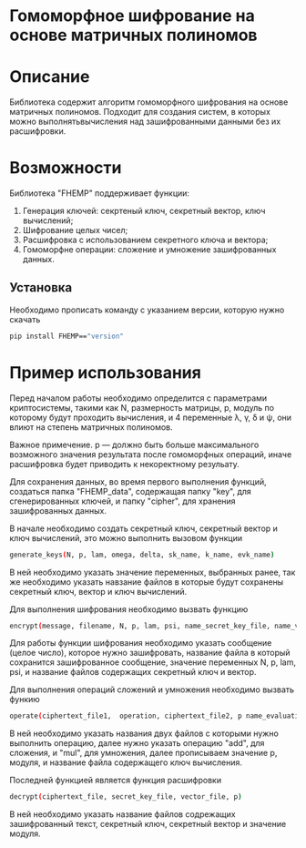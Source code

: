 # Гомоморфное шифрование на основе матричных полиномов

# Описание

Библиотека содержит алгоритм гомоморфного шифрования на основе матричных полиномов. Подходит для создания систем, в которых можно выполнятьвычисления над зашифрованными данными без их расшифровки.

# Возможности

Библиотека "FHEMP" поддерживает функции:
1. Генерация ключей: секртеный ключ, секретный вектор, ключ вычислений;
2. Шифрование целых чисел;
3. Расшифровка с использованием секретного ключа и вектора;
4. Гомоморфне операции: сложение и умножение зашифрованных данных.

## Установка

Необходимо прописать команду с указанием версии, которую нужно скачать

```bash
pip install FHEMP=="version"
```

# Пример использования

Перед началом работы необходимо определится с параметрами криптосистемы, такими как N, размерность матрицы, p, модуль по которому будут проходить вычисления, и 4 переменные λ, γ, δ и ψ, они влиют на степень матричных полиномов.

Важное примечение. p — должно быть больше максимального возможного значения результата после гомоморфных операций, иначе расшифровка будет приводить к некоректному резульату.

Для сохранения данных, во время первого выполнения функций, создаться
папка "FHEMP_data", содержащая папку "key", для сгенерированных ключей, и
папку "cipher", для хранения зашифрованных данных.

В начале необходимо создать секретный ключ, секретный
вектор и ключ вычислений, это можно выполнить вызовом функции

```bash
generate_keys(N, p, lam, omega, delta, sk_name, k_name, evk_name)
```

В ней необходимо указать значение переменных, выбранных ранее, так же необходимо указать навзание файлов в которые будут сохранены секретный ключ, вектор и ключ вычислений. 

Для выполнения шифрования необходимо вызвать функцию 

```bash
encrypt(message, filename, N, p, lam, psi, name_secret_key_file, name_vector_file)
```

Для работы функции шифрования необходимо указать сообщение (целое число), которое нужно зашифровать, название файла в который сохранится зашифрованное сообщение, значение переменных N, p, lam, psi, и название файлов содержащих секретный ключ и вектор.

Для выполнения операций сложений и умножения необходимо вызвать функию 

```bash
operate(ciphertext_file1,  operation, ciphertext_file2, p name_evaluation_key_file, filename)
```

В ней необходимо указать названия двух файлов с которыми нужно выполнить операцию, далее нужно указать операцию "add", для сложения, и "mul", для умножения, далее прописываем значение p, модуля, и название файла содержащего ключ вычисления.

Последней функцией является функция расшифровки

```bash
decrypt(ciphertext_file, secret_key_file, vector_file, p)
```

В ней необходимо указать название файлов содрежащих зашифрованный текст, секретный ключ, секретный вектор и значение модуля.